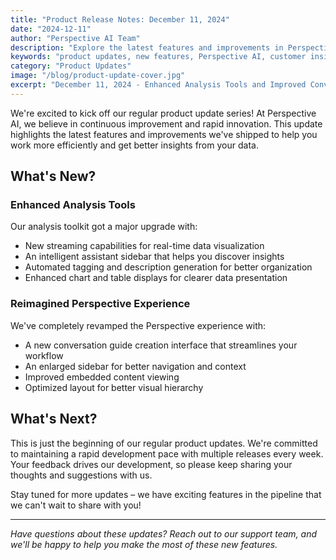 ```yaml
---
title: "Product Release Notes: December 11, 2024"
date: "2024-12-11"
author: "Perspective AI Team"
description: "Explore the latest features and improvements in Perspective AI's December 2024 release, including enhanced analytics and integration capabilities."
keywords: "product updates, new features, Perspective AI, customer insights, product development"
category: "Product Updates"
image: "/blog/product-update-cover.jpg"
excerpt: "December 11, 2024 - Enhanced Analysis Tools and Improved Conversation Guide Experience"
---
```


We're excited to kick off our regular product update series! At Perspective AI, we believe in continuous improvement and rapid innovation. This update highlights the latest features and improvements we've shipped to help you work more efficiently and get better insights from your data.

## What's New?

### Enhanced Analysis Tools
Our analysis toolkit got a major upgrade with:
- New streaming capabilities for real-time data visualization
- An intelligent assistant sidebar that helps you discover insights
- Automated tagging and description generation for better organization
- Enhanced chart and table displays for clearer data presentation

### Reimagined Perspective Experience
We've completely revamped the Perspective experience with:
- A new conversation guide creation interface that streamlines your workflow
- An enlarged sidebar for better navigation and context
- Improved embedded content viewing
- Optimized layout for better visual hierarchy

## What's Next?

This is just the beginning of our regular product updates. We're committed to maintaining a rapid development pace with multiple releases every week. Your feedback drives our development, so please keep sharing your thoughts and suggestions with us.

Stay tuned for more updates – we have exciting features in the pipeline that we can't wait to share with you!

---

*Have questions about these updates? Reach out to our support team, and we'll be happy to help you make the most of these new features.*
